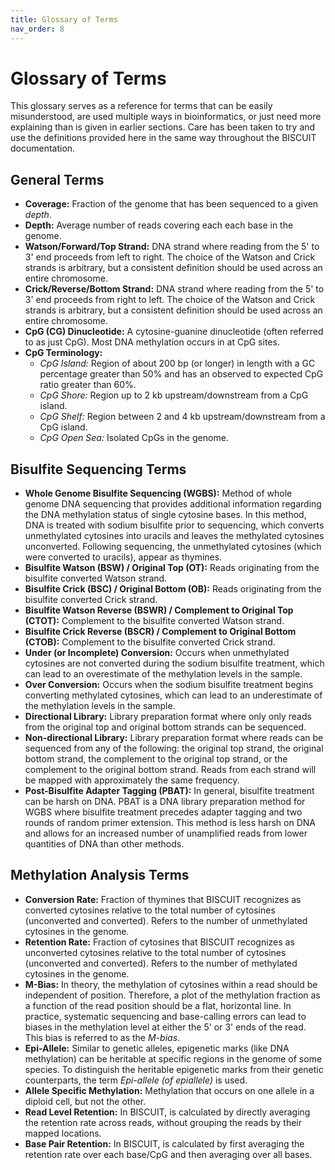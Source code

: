 ```yaml
---
title: Glossary of Terms
nav_order: 8
---
```


# Glossary of Terms

This glossary serves as a reference for terms that can be easily misunderstood,
are used multiple ways in bioinformatics, or just need more explaining than is
given in earlier sections. Care has been taken to try and use the definitions
provided here in the same way throughout the BISCUIT documentation.

## General Terms

  - **Coverage:** Fraction of the genome that has been sequenced to a given
  *depth*.
  - **Depth:** Average number of reads covering each each base in the genome.
  - **Watson/Forward/Top Strand:** DNA strand where reading from the 5' to 3'
  end proceeds from left to right. The choice of the Watson and Crick strands
  is arbitrary, but a consistent definition should be used across an entire
  chromosome.
  - **Crick/Reverse/Bottom Strand:** DNA strand where reading from the 5' to 3'
  end proceeds from right to left. The choice of the Watson and Crick strands
  is arbitrary, but a consistent definition should be used across an entire
  chromosome.
  - **CpG (CG) Dinucleotide:** A cytosine-guanine dinucleotide (often referred
  to as just CpG). Most DNA methylation occurs in at CpG sites.
  - **CpG Terminology:**
    - *CpG Island:* Region of about 200 bp (or longer) in length with a GC
    percentage greater than 50% and has an observed to expected CpG ratio
    greater than 60%.
    - *CpG Shore:* Region up to 2 kb upstream/downstream from a CpG island.
    - *CpG Shelf:* Region between 2 and 4 kb upstream/downstream from a CpG
    island.
    - *CpG Open Sea:* Isolated CpGs in the genome.

## Bisulfite Sequencing Terms

  - **Whole Genome Bisulfite Sequencing (WGBS):** Method of whole genome DNA
  sequencing that provides additional information regarding the DNA methylation
  status of single cytosine bases. In this method, DNA is treated with sodium
  bisulfite prior to sequencing, which converts unmethylated cytosines into
  uracils and leaves the methylated cytosines unconverted. Following
  sequencing, the unmethylated cytosines (which were converted to uracils),
  appear as thymines.
  - **Bisulfite Watson (BSW) / Original Top (OT):** Reads originating from the
  bisulfite converted Watson strand.
  - **Bisulfite Crick (BSC) / Original Bottom (OB):** Reads originating from
  the bisulfite converted Crick strand.
  - **Bisulfite Watson Reverse (BSWR) / Complement to Original Top (CTOT):**
  Complement to the bisulfite converted Watson strand.
  - **Bisulfite Crick Reverse (BSCR) / Complement to Original Bottom (CTOB):**
  Complement to the bisulfite converted Crick strand.
  - **Under (or Incomplete) Conversion:** Occurs when unmethylated cytosines are
  not converted during the sodium bisulfite treatment, which can lead to an
  overestimate of the methylation levels in the sample.
  - **Over Conversion:** Occurs when the sodium bisulfite treatment begins
  converting methylated cytosines, which can lead to an underestimate of the
  methylation levels in the sample.
  - **Directional Library:** Library preparation format where only only reads
  from the original top and original bottom strands can be sequenced.
  - **Non-directional Library:** Library preparation format where reads can be
  sequenced from any of the following: the original top strand, the original
  bottom strand, the complement to the original top strand, or the complement
  to the original bottom strand. Reads from each strand will be mapped with
  approximately the same frequency.
  - **Post-Bisulfite Adapter Tagging (PBAT):** In general, bisulfite treatment
  can be harsh on DNA. PBAT is a DNA library preparation method for WGBS where
  bisulfite treatment precedes adapter tagging and two rounds of random primer
  extension. This method is less harsh on DNA and allows for an increased
  number of unamplified reads from lower quantities of DNA than other methods.


## Methylation Analysis Terms

  - **Conversion Rate:** Fraction of thymines that BISCUIT recognizes as
  converted cytosines relative to the total number of cytosines (unconverted and
  converted). Refers to the number of unmethylated cytosines in the genome.
  - **Retention Rate:** Fraction of cytosines that BISCUIT recognizes as
  unconverted cytosines relative to the total number of cytosines (unconverted
  and converted). Refers to the number of methylated cytosines in the genome.
  - **M-Bias:** In theory, the methylation of cytosines within a read should be
  independent of position. Therefore, a plot of the methylation fraction as a
  function of the read position should be a flat, horizontal line. In practice,
  systematic sequencing and base-calling errors can lead to biases in the
  methylation level at either the 5' or 3' ends of the read. This bias is
  referred to as the *M-bias*.
  - **Epi-Allele:** Similar to genetic alleles, epigenetic marks (like DNA
  methylation) can be heritable at specific regions in the genome of some
  species. To distinguish the heritable epigenetic marks from their genetic
  counterparts, the term *Epi-allele (of epiallele)* is used.
  - **Allele Specific Methylation:** Methylation that occurs on one allele in a
  diploid cell, but not the other.
  - **Read Level Retention:** In BISCUIT, is calculated by directly averaging
  the retention rate across reads, without grouping the reads by their mapped
  locations.
  - **Base Pair Retention:** In BISCUIT, is calculated by first averaging the
  retention rate over each base/CpG and then averaging over all bases.
